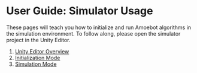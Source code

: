 # User Guide: Simulator Usage

These pages will teach you how to initialize and run Amoebot algorithms in the simulation environment.
To follow along, please open the simulator project in the Unity Editor.

1. [Unity Editor Overview](editor.md)
2. [Initialization Mode](init.md)
3. [Simulation Mode](sim.md)
